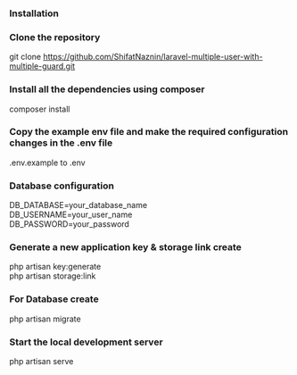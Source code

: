 ### Installation

### Clone the repository
git clone https://github.com/ShifatNaznin/laravel-multiple-user-with-multiple-guard.git

### Install all the dependencies using composer
composer install

### Copy the example env file and make the required configuration changes in the .env file
.env.example to .env

### Database configuration
DB_DATABASE=your_database_name <br>
DB_USERNAME=your_user_name <br>
DB_PASSWORD=your_password

### Generate a new application key & storage link create
php artisan key:generate <br>
php artisan storage:link

### For Database create
php artisan migrate

### Start the local development server
php artisan serve
